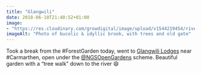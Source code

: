 ```yaml
---
title: "Glangwili"
date: 2018-06-10T21:40:52+01:00
image: 
- "https://res.cloudinary.com/growdigital/image/upload/v1544219454/river-27849506157.jpg"
imageAlt: "Photo of bucolic & idyllic brook, with trees and old gate"
---
```


Took a break from the #ForestGarden today, went to [Glangwili Lodges](https://www.ngs.org.uk/find-a-garden/garden/19750/) near #Carmarthen, open under the [@NGSOpenGardens](https://twitter.com/NGSOpenGardens/) scheme. Beautiful garden with a “tree walk” down to the river 😄
